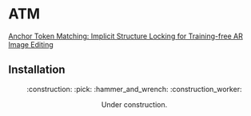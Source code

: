 # ATM
[Anchor Token Matching: Implicit Structure Locking for Training-free AR Image Editing](https://arxiv.org/abs/2504.10434)
## Installation
 <p align="center">:construction: :pick: :hammer_and_wrench: :construction_worker:</p>
 <p align="center">Under construction. </p>
